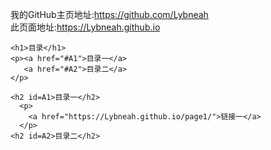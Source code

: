 <html>
  <head>
    <meta charset="utf-8">
  </head>
  <body>
    <p>我的GitHub主页地址:<a href="https://github.com/Lybneah/">https://github.com/Lybneah</a>
      <br/>
      此页面地址:<a href="https://Lybneah.github.io/">https://Lybneah.github.io</a>
    </p>
    
    <h1>目录</h1>
    <p><a href="#A1">目录一</a>
       <a href="#A2">目录二</a>
    </p>
    
    <h2 id=A1>目录一</h2>
      <p>
        <a href="https://Lybneah.github.io/page1/">链接一</a>
      </p>
    <h2 id=A2>目录二</h2>
  </body>
</html>
